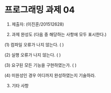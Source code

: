 # 프로그래밍 과제 04

1. 제출자:   (이진훈/201512628)

2. 과제 완성도 (다음 중 해당하는 사항에 모두 표시한다.)

(1) 컴파일 오류가 나지 않는다. (    )

(2) 실행 오류가 나지 않는다. (    )

(3) 요구된 모든 기능을 구현하였는가. (     )

(4) 미원성인 경우 어디까지 완성하였는지 기술하라.

3. 기타 사항 
